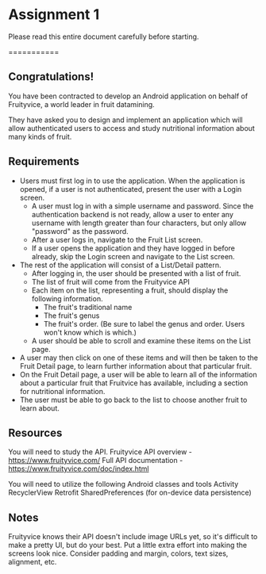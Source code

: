 # Assignment 1

Please read this entire document carefully before starting.

===========

## Congratulations!

You have been contracted to develop an Android application on behalf of Fruityvice, a world leader in fruit datamining.

They have asked you to design and implement an application which will allow authenticated users to access and study nutritional information
about many kinds of fruit.

## Requirements

* Users must first log in to use the application. When the application is opened, if a user is not authenticated, present the user with a Login
  screen.
    * A user must log in with a simple username and password. Since the authentication backend is not ready, allow a user to enter any username
      with length greater than four characters, but only allow "password" as the password.
    * After a user logs in, navigate to the Fruit List screen.
    * If a user opens the application and they have logged in before already, skip the Login screen and navigate to the List screen.
* The rest of the application will consist of a List/Detail pattern.
    * After logging in, the user should be presented with a list of fruit.
    * The list of fruit will come from the Fruityvice API
    * Each item on the list, representing a fruit, should display the following information.
        * The fruit's traditional name
        * The fruit's genus
        * The fruit's order. (Be sure to label the genus and order. Users won't know which is which.)
    * A user should be able to scroll and examine these items on the List page.
* A user may then click on one of these items and will then be taken to the Fruit Detail page, to learn further information about that
  particular fruit.
* On the Fruit Detail page, a user will be able to learn all of the information about a particular fruit that Fruitvice has available, including
  a section for nutritional information.
* The user must be able to go back to the list to choose another fruit to learn about.

## Resources

You will need to study the API. Fruityvice API overview - https://www.fruityvice.com/
Full API documentation -  https://www.fruityvice.com/doc/index.html

You will need to utilize the following Android classes and tools Activity RecyclerView Retrofit SharedPreferences (for on-device data
persistence)

## Notes

Fruityvice knows their API doesn't include image URLs yet, so it's difficult to make a pretty UI, but do your best. Put a little extra effort
into making the screens look nice. Consider padding and margin, colors, text sizes, alignment, etc.